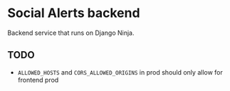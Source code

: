 # Social Alerts backend

Backend service that runs on Django Ninja.

## TODO

- `ALLOWED_HOSTS` and `CORS_ALLOWED_ORIGINS` in prod should only allow for frontend prod
